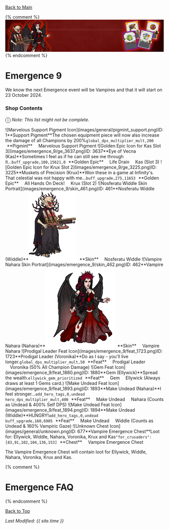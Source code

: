 [Back to Main](index.md)

{% comment %}
![Emergence 9 Banner](images/emergence_9/banner.png)
{% endcomment %}

# Emergence 9

We know the next Emergence event will be Vampires and that it will start on 23 October 2024.

### Shop Contents

<span style="font-size:1.2em;">ⓘ</span> *Note: This list might not be complete.*

<span class="emergenceShopTableRow">
    <span class="emergenceShopTableItem">
        <span class="emergenceShopTableIcon">
            <span class="tooltipHolder">![Marvelous Support Pigment Icon](images/general/pigmint_support.png)<span class="itemTooltipContents">ID: 1**Support Pigment**The chosen equipment piece will now also increase the damage of all Champions by 200%<code>global_dps_multiplier_mult,200</code></span></span>
        </span>
        <span class="emergenceShopTableTextColumn">
            <span style="margin-left:5px">**Pigmint**</span>
            <span style="margin-left:15px">Marvelous Support Pigment</span>
        </span>
    </span>
    <span class="emergenceShopTableItem">
        <span class="emergenceShopTableIcon">
            <span class="tooltipHolder">![Golden Epic Icon for Kas Slot 3](images/emergence_9/ge_3637.png)<span class="itemTooltipContents">ID: 3637**Eye of Vecna (Kas)**Sometimes I feel as if he can still see me through it...<code>buff_upgrade,100,15621,0</code></span></span>
        </span>
        <span class="emergenceShopTableTextColumn">
            <span style="margin-left:5px">**Golden Epic**</span>
            <span style="margin-left:15px">Life Drain</span>
            <span style="margin-left:15px">Kas (Slot 3)</span>
        </span>
    </span>
    <span class="emergenceShopTableItem">
        <span class="emergenceShopTableIcon">
            <span class="tooltipHolder">![Golden Epic Icon for Krux Slot 2](images/emergence_9/ge_3225.png)<span class="itemTooltipContents">ID: 3225**Muskets of Precision (Krux)**Won these in a game at Infinity's. That celestial was not happy with me...<code>buff_upgrade,275,11653</code></span></span>
        </span>
        <span class="emergenceShopTableTextColumn">
            <span style="margin-left:5px">**Golden Epic**</span>
            <span style="margin-left:15px">All Hands On Deck!</span>
            <span style="margin-left:15px">Krux (Slot 2)</span>
        </span>
    </span>
    <span class="emergenceShopTableItem">
        <span class="emergenceShopTableIcon">
            <span class="tooltipHolder">![Nosferatu Widdle Skin Portrait](images/emergence_9/skin_461.png)<span class="itemTooltipContents">ID: 461**Nosferatu Widdle (Widdle)**<img src="images/emergence_9/skin_461.gif" alt="Nosferatu Widdle Model Gif" style="width:auto;height:auto;max-width:100%;max-height:100%"></span></span>
        </span>
        <span class="emergenceShopTableTextColumn">
            <span style="margin-left:5px">**Skin**</span>
            <span style="margin-left:15px">Nosferatu Widdle</span>
        </span>
    </span>
    <span class="emergenceShopTableItem">
        <span class="emergenceShopTableIcon">
            <span class="tooltipHolder">![Vampire Nahara Skin Portrait](images/emergence_9/skin_462.png)<span class="itemTooltipContents">ID: 462**Vampire Nahara (Nahara)**<img src="images/emergence_9/skin_462.gif" alt="Vampire Nahara Model Gif" style="width:auto;height:auto;max-width:100%;max-height:100%"></span></span>
        </span>
        <span class="emergenceShopTableTextColumn">
            <span style="margin-left:5px">**Skin**</span>
            <span style="margin-left:15px">Vampire Nahara</span>
        </span>
    </span>
    <span class="emergenceShopTableItem">
        <span class="emergenceShopTableIcon">
            <span class="emergenceShopFeatIcon4 tooltipHolder">![Prodigal Leader Feat Icon](images/emergence_9/feat_1723.png)<span class="featTooltipContents">ID: 1723**Prodigal Leader (Voronika)**Do as I say - you'll live longer.<code>global_dps_multiplier_mult,50</code></span></span>
        </span>
        <span class="emergenceShopTableTextColumn">
            <span style="margin-left:5px">**Feat**</span>
            <span style="margin-left:15px">Prodigal Leader</span>
            <span style="margin-left:15px">Voronika (50% All Champion Damage)</span>
        </span>
    </span>
    <span class="emergenceShopTableItem">
        <span class="emergenceShopTableIcon">
            <span class="emergenceShopFeatIcon4 tooltipHolder">![Gem Feat Icon](images/emergence_9/feat_1880.png)<span class="featTooltipContents">ID: 1880**Gem (Ellywick)**Spread the wealth.<code>ellywick_gem_prioritized</code></span></span>
        </span>
        <span class="emergenceShopTableTextColumn">
            <span style="margin-left:5px">**Feat**</span>
            <span style="margin-left:15px">Gem</span>
            <span style="margin-left:15px">Ellywick (Always draws at least 1 Gems card.)</span>
        </span>
    </span>
    <span class="emergenceShopTableItem">
        <span class="emergenceShopTableIcon">
            <span class="emergenceShopFeatIcon4 tooltipHolder">![Make Undead Feat Icon](images/emergence_9/feat_1893.png)<span class="featTooltipContents">ID: 1893**Make Undead (Nahara)**I feel stronger...<code>add_hero_tags,0,undead<br>hero_dps_multiplier_mult,400</code></span></span>
        </span>
        <span class="emergenceShopTableTextColumn">
            <span style="margin-left:5px">**Feat**</span>
            <span style="margin-left:15px">Make Undead</span>
            <span style="margin-left:15px">Nahara (Counts as Undead & 400% Self DPS)</span>
        </span>
    </span>
    <span class="emergenceShopTableItem">
        <span class="emergenceShopTableIcon">
            <span class="emergenceShopFeatIcon4 tooltipHolder">![Make Undead Feat Icon](images/emergence_9/feat_1894.png)<span class="featTooltipContents">ID: 1894**Make Undead (Widdle)**HUNGRY!<code>add_hero_tags,0,undead<br>buff_upgrade,160,6905</code></span></span>
        </span>
        <span class="emergenceShopTableTextColumn">
            <span style="margin-left:5px">**Feat**</span>
            <span style="margin-left:15px">Make Undead</span>
            <span style="margin-left:15px">Widdle (Counts as Undead & 160% Vampiric Gaze)</span>
        </span>
    </span>
    <span class="emergenceShopTableItem">
        <span class="emergenceShopTableIcon">
            <span class="tooltipHolder">![Unknown Chest Icon](images/general/unknown.png)<span class="itemTooltipContents">ID: 677**Vampire Emergence Chest**Loot for: Ellywick, Widdle, Nahara, Voronika, Krux and Kas<code>"for_crusaders":[83,91,102,104,136,153]</code></span></span>
        </span>
        <span class="emergenceShopTableTextColumn">
            <span style="margin-left:5px">**Chest**</span>
            <span style="margin-left:15px">Vampire Emergence Chest</span>
        </span>
    </span>
</span>

The Vampire Emergence Chest will contain loot for Ellywick, Widdle, Nahara, Voronika, Krux and Kas.

{% comment %}
# Emergence FAQ


{% endcomment %}

[Back to Top](#top)

*Last Modified: {{ site.time }}*